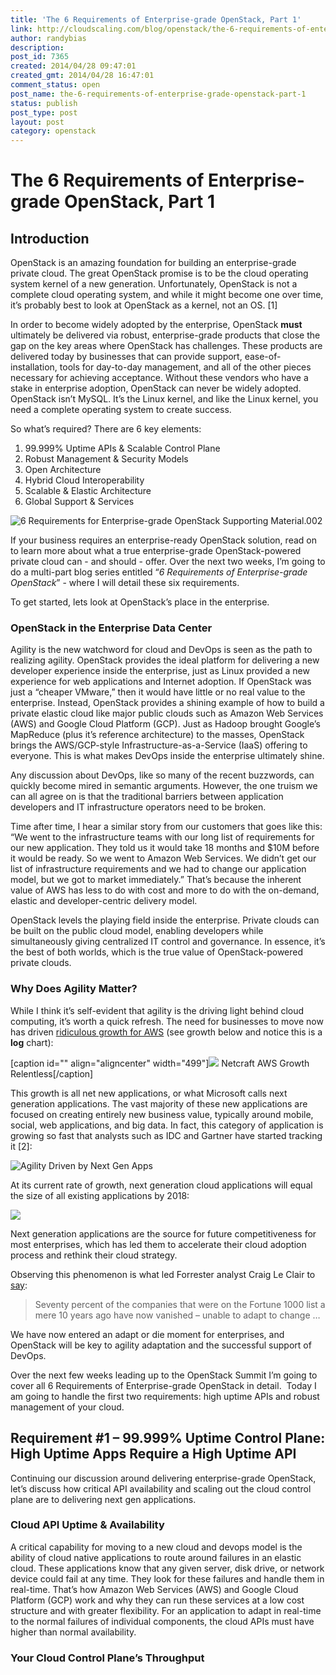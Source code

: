 ```yaml
---
title: 'The 6 Requirements of Enterprise-grade OpenStack, Part 1'
link: http://cloudscaling.com/blog/openstack/the-6-requirements-of-enterprise-grade-openstack-part-1/
author: randybias
description: 
post_id: 7365
created: 2014/04/28 09:47:01
created_gmt: 2014/04/28 16:47:01
comment_status: open
post_name: the-6-requirements-of-enterprise-grade-openstack-part-1
status: publish
post_type: post
layout: post
category: openstack
---
```


# The 6 Requirements of Enterprise-grade OpenStack, Part 1

## **Introduction**

OpenStack is an amazing foundation for building an enterprise-grade private cloud. The great OpenStack promise is to be the cloud operating system kernel of a new generation. Unfortunately, OpenStack is not a complete cloud operating system, and while it might become one over time, it’s probably best to look at OpenStack as a kernel, not an OS. [1]

In order to become widely adopted by the enterprise, OpenStack **must** ultimately be delivered via robust, enterprise-grade products that close the gap on the key areas where OpenStack has challenges. These products are delivered today by businesses that can provide support, ease-of-installation, tools for day-to-day management, and all of the other pieces necessary for achieving acceptance. Without these vendors who have a stake in enterprise adoption, OpenStack can never be widely adopted. OpenStack isn’t MySQL. It’s the Linux kernel, and like the Linux kernel, you need a complete operating system to create success.

So what’s required? There are 6 key elements:

  1. 99.999% Uptime APIs & Scalable Control Plane
  2. Robust Management & Security Models
  3. Open Architecture
  4. Hybrid Cloud Interoperability
  5. Scalable & Elastic Architecture
  6. Global Support & Services

![6 Requirements for Enterprise-grade OpenStack Supporting Material.002](http://www.cloudscaling.com/wp-content/uploads/2014/04/6-Requirements-for-Enterprise-grade-OpenStack-Supporting-Material.002.jpg)

If your business requires an enterprise-ready OpenStack solution, read on to learn more about what a true enterprise-grade OpenStack-powered private cloud can - and should - offer. Over the next two weeks, I’m going to do a multi-part blog series entitled “_6 Requirements of Enterprise-grade OpenStack_” - where I will detail these six requirements.

To get started, lets look at OpenStack’s place in the enterprise.

### **OpenStack in the Enterprise Data Center**

Agility is the new watchword for cloud and DevOps is seen as the path to realizing agility. OpenStack provides the ideal platform for delivering a new developer experience inside the enterprise, just as Linux provided a new experience for web applications and Internet adoption. If OpenStack was just a “cheaper VMware,” then it would have little or no real value to the enterprise. Instead, OpenStack provides a shining example of how to build a private elastic cloud like major public clouds such as Amazon Web Services (AWS) and Google Cloud Platform (GCP). Just as Hadoop brought Google’s MapReduce (plus it’s reference architecture) to the masses, OpenStack brings the AWS/GCP-style Infrastructure-as-a-Service (IaaS) offering to everyone. This is what makes DevOps inside the enterprise ultimately shine.

Any discussion about DevOps, like so many of the recent buzzwords, can quickly become mired in semantic arguments. However, the one truism we can all agree on is that the traditional barriers between application developers and IT infrastructure operators need to be broken.

Time after time, I hear a similar story from our customers that goes like this: “We went to the infrastructure teams with our long list of requirements for our new application. They told us it would take 18 months and $10M before it would be ready. So we went to Amazon Web Services. We didn’t get our list of infrastructure requirements and we had to change our application model, but we got to market immediately.” That’s because the inherent value of AWS has less to do with cost and more to do with the on-demand, elastic and developer-centric delivery model.

OpenStack levels the playing field inside the enterprise. Private clouds can be built on the public cloud model, enabling developers while simultaneously giving centralized IT control and governance. In essence, it’s the best of both worlds, which is the true value of OpenStack-powered private clouds.

### **Why Does Agility Matter?**

While I think it’s self-evident that agility is the driving light behind cloud computing, it’s worth a quick refresh. The need for businesses to move now has driven [ridiculous growth for AWS](http://news.netcraft.com/archives/2013/05/20/amazon-web-services-growth-unrelenting.html) (see growth below and notice this is a **log** chart):

[caption id="" align="aligncenter" width="499"]![](http://news.netcraft.com/wp-content/uploads/2013/07/AMZN-growth.png) Netcraft AWS Growth Relentless[/caption] 

This growth is all net new applications, or what Microsoft calls next generation applications. The vast majority of these new applications are focused on creating entirely new business value, typically around mobile, social, web applications, and big data. In fact, this category of application is growing so fast that analysts such as IDC and Gartner have started tracking it [2]:

![Agility Driven by Next Gen Apps](http://www.cloudscaling.com/wp-content/uploads/2014/04/6-Requirements-for-Enterprise-grade-OpenStack-Supporting-Material.003.jpg)

At its current rate of growth, next generation cloud applications will equal the size of all existing applications by 2018:

![](http://www.cloudscaling.com/wp-content/uploads/2014/04/6-Requirements-for-Enterprise-grade-OpenStack-Supporting-Material.004.jpg)

Next generation applications are the source for future competitiveness for most enterprises, which has led them to accelerate their cloud adoption process and rethink their cloud strategy.

Observing this phenomenon is what led Forrester analyst Craig Le Clair to [say](http://blogs.forrester.com/craig_le_clair/13-09-09-make_business_agility_a_key_corporate_attribute_it_could_be_what_saves_you):

> Seventy percent of the companies that were on the Fortune 1000 list a mere 10 years ago have now vanished – unable to adapt to change …

We have now entered an adapt or die moment for enterprises, and OpenStack will be key to agility adaptation and the successful support of DevOps.

Over the next few weeks leading up to the OpenStack Summit I’m going to cover all 6 Requirements of Enterprise-grade OpenStack in detail.  Today I am going to handle the first two requirements: high uptime APIs and robust management of your cloud.

## **Requirement #1 – 99.999% Uptime Control Plane: High Uptime Apps Require a High Uptime API**

Continuing our discussion around delivering enterprise-grade OpenStack, let’s discuss how critical API availability and scaling out the cloud control plane are to delivering next gen applications.

### **Cloud API Uptime & Availability**

A critical capability for moving to a new cloud and devops model is the ability of cloud native applications to route around failures in an elastic cloud. These applications know that any given server, disk drive, or network device could fail at any time. They look for these failures and handle them in real-time. That’s how Amazon Web Services (AWS) and Google Cloud Platform (GCP) work and why they can run these services at a low cost structure and with greater flexibility. For an application to adapt in real-time to the normal failures of individual components, the cloud APIs must have higher than normal availability.

### **Your Cloud Control Plane’s Throughput**